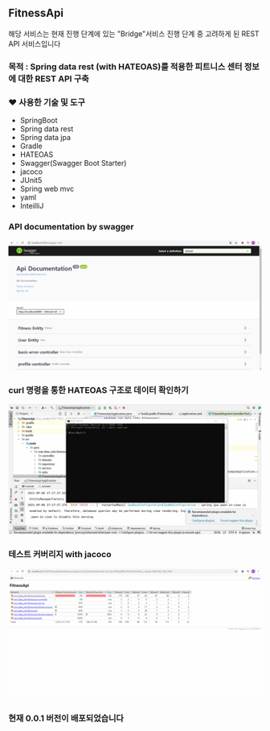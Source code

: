 ## FitnessApi

해당 서비스는 현재 진행 단계에 있는 "Bridge"서비스 진행 단계 중 고려하게 된
REST API 서비스입니다

### 목적 : Spring data rest (with HATEOAS)를 적용한 피트니스 센터 정보에 대한 REST API 구축

### ❤ 사용한 기술 및 도구

- SpringBoot
- Spring data rest
- Spring data jpa
- Gradle
- HATEOAS
- Swagger(Swagger Boot Starter)
- jacoco
- JUnit5
- Spring web mvc
- yaml
- InteilliJ

### API documentation by swagger

![API documentation](https://github.com/hy6219/FitnessApi/blob/master/Swagger%20documentation.gif)

### curl 명령을 통한 HATEOAS 구조로 데이터 확인하기

![](https://github.com/hy6219/FitnessApi/blob/master/cmd%EC%97%90%EC%84%9C%20HATEOAS%20%EA%B5%AC%EC%A1%B0%EB%A1%9C%20%EB%8D%B0%EC%9D%B4%ED%84%B0%20%ED%99%95%EC%9D%B8.gif)

### 테스트 커버리지 with jacoco

![](https://github.com/hy6219/FitnessApi/blob/master/jacoco%20test%20coverage.gif)


### 현재 0.0.1 버전이 배포되었습니다